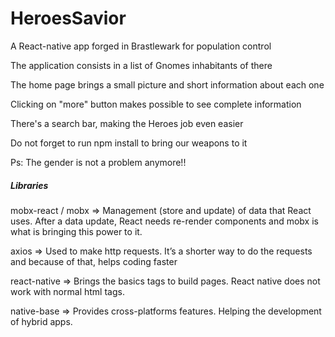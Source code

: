 # HeroesSavior

A React-native app forged in Brastlewark for population control

The application consists in a list of Gnomes inhabitants of there

The home page brings a small picture and short information about each one

Clicking on "more" button makes possible to see complete information

There's a search bar, making the Heroes job even easier

Do not forget to run npm install to bring our weapons to it

Ps: The gender is not a problem anymore!!

##### Libraries #####

mobx-react / mobx => Management (store and update) of data that React uses. After a data update, React needs re-render components and mobx is what is bringing this power to it.

axios => Used to make http requests. It’s a shorter way to do the requests and because of that, helps coding faster

react-native =>	Brings the basics tags to build pages. React native does not work with normal html tags.

native-base => Provides cross-platforms features. Helping the development of hybrid apps.
